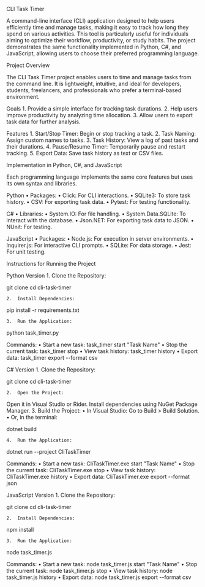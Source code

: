 CLI Task Timer

A command-line interface (CLI) application designed to help users efficiently time and manage tasks, making it easy to track how long they spend on various activities. This tool is particularly useful for individuals aiming to optimize their workflow, productivity, or study habits. The project demonstrates the same functionality implemented in Python, C#, and JavaScript, allowing users to choose their preferred programming language.

Project Overview

The CLI Task Timer project enables users to time and manage tasks from the command line. It is lightweight, intuitive, and ideal for developers, students, freelancers, and professionals who prefer a terminal-based environment.

Goals
	1.	Provide a simple interface for tracking task durations.
	2.	Help users improve productivity by analyzing time allocation.
	3.	Allow users to export task data for further analysis.

Features
	1.	Start/Stop Timer: Begin or stop tracking a task.
	2.	Task Naming: Assign custom names to tasks.
	3.	Task History: View a log of past tasks and their durations.
	4.	Pause/Resume Timer: Temporarily pause and restart tracking.
	5.	Export Data: Save task history as text or CSV files.

Implementation in Python, C#, and JavaScript

Each programming language implements the same core features but uses its own syntax and libraries.

Python
	•	Packages:
	•	Click: For CLI interactions.
	•	SQLite3: To store task history.
	•	CSV: For exporting task data.
	•	Pytest: For testing functionality.

C#
	•	Libraries:
	•	System.IO: For file handling.
	•	System.Data.SQLite: To interact with the database.
	•	Json.NET: For exporting task data to JSON.
	•	NUnit: For testing.

JavaScript
	•	Packages:
	•	Node.js: For execution in server environments.
	•	Inquirer.js: For interactive CLI prompts.
	•	SQLite: For data storage.
	•	Jest: For unit testing.

Instructions for Running the Project

Python Version
	1.	Clone the Repository:

git clone <repository-link>
cd cli-task-timer


	2.	Install Dependencies:

pip install -r requirements.txt


	3.	Run the Application:

python task_timer.py



Commands:
	•	Start a new task: task_timer start "Task Name"
	•	Stop the current task: task_timer stop
	•	View task history: task_timer history
	•	Export data: task_timer export --format csv

C# Version
	1.	Clone the Repository:

git clone <repository-link>
cd cli-task-timer


	2.	Open the Project:
Open it in Visual Studio or Rider. Install dependencies using NuGet Package Manager.
	3.	Build the Project:
	•	In Visual Studio: Go to Build > Build Solution.
	•	Or, in the terminal:

dotnet build


	4.	Run the Application:

dotnet run --project CliTaskTimer



Commands:
	•	Start a new task: CliTaskTimer.exe start "Task Name"
	•	Stop the current task: CliTaskTimer.exe stop
	•	View task history: CliTaskTimer.exe history
	•	Export data: CliTaskTimer.exe export --format json

JavaScript Version
	1.	Clone the Repository:

git clone <repository-link>
cd cli-task-timer


	2.	Install Dependencies:

npm install


	3.	Run the Application:

node task_timer.js



Commands:
	•	Start a new task: node task_timer.js start "Task Name"
	•	Stop the current task: node task_timer.js stop
	•	View task history: node task_timer.js history
	•	Export data: node task_timer.js export --format csv